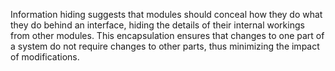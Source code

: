 Information hiding suggests that modules should conceal how they do what they do behind an interface, hiding the details of their internal workings from other modules. This encapsulation ensures that changes to one part of a system do not require changes to other parts, thus minimizing the impact of modifications.